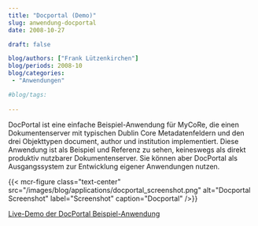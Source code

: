 ```yaml
---
title: "Docportal (Demo)"
slug: anwendung-docportal
date: 2008-10-27

draft: false

blog/authors: ["Frank Lützenkirchen"]
blog/periods: 2008-10
blog/categories:
 - "Anwendungen"

#blog/tags:
 
---
```


DocPortal ist eine einfache Beispiel-Anwendung für MyCoRe, die einen Dokumentenserver mit typischen Dublin Core
Metadatenfeldern und den drei Objekttypen document, author und institution implementiert. Diese Anwendung ist als
Beispiel und Referenz zu sehen, keineswegs als direkt produktiv nutzbarer Dokumentenserver. Sie können aber
DocPortal als Ausgangssystem zur Entwicklung eigener Anwendungen nutzen.<br/>

{{< mcr-figure class="text-center" src="/images/blog/applications/docportal_screenshot.png" alt="Docportal Screenshot" label="Screenshot" caption="Docportal" />}}
  



[Live-Demo der DocPortal Beispiel-Anwendung](http://www.mycore.de:8291/ "Link zu DocPortal")